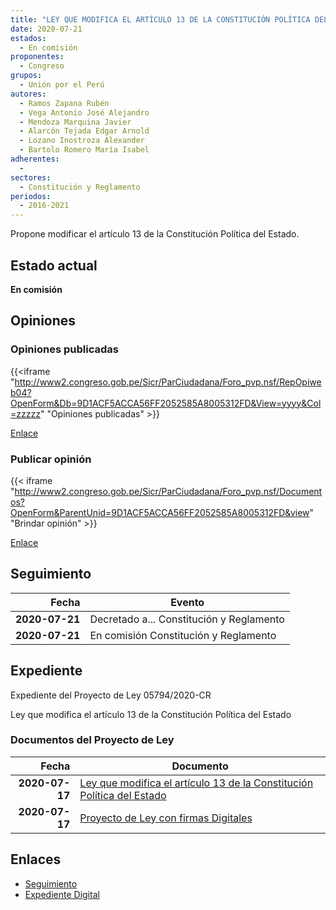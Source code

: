 ```yaml
---
title: "LEY QUE MODIFICA EL ARTÍCULO 13 DE LA CONSTITUCIÓN POLÍTICA DEL ESTADO"
date: 2020-07-21
estados: 
  - En comisión
proponentes: 
  - Congreso
grupos: 
  - Unión por el Perú
autores: 
  - Ramos Zapana Rubén
  - Vega Antonio José Alejandro
  - Mendoza Marquina Javier
  - Alarcón Tejada Edgar Arnold
  - Lozano Inostroza Alexander
  - Bartolo Romero María Isabel
adherentes: 
  - 
sectores: 
  - Constitución y Reglamento
periodos: 
  - 2016-2021
---
```


Propone modificar el artículo 13 de la Constitución Política del Estado.


## Estado actual

**En comisión**

## Opiniones

### Opiniones publicadas

{{<iframe "http://www2.congreso.gob.pe/Sicr/ParCiudadana/Foro_pvp.nsf/RepOpiweb04?OpenForm&Db=9D1ACF5ACCA56FF2052585A8005312FD&View=yyyy&Col=zzzzz" "Opiniones publicadas" >}}

[Enlace](http://www2.congreso.gob.pe/Sicr/ParCiudadana/Foro_pvp.nsf/RepOpiweb04?OpenForm&Db=9D1ACF5ACCA56FF2052585A8005312FD&View=yyyy&Col=zzzzz)
### Publicar opinión

{{< iframe "http://www2.congreso.gob.pe/Sicr/ParCiudadana/Foro_pvp.nsf/Documentos?OpenForm&ParentUnid=9D1ACF5ACCA56FF2052585A8005312FD&view" "Brindar opinión" >}}

[Enlace](http://www2.congreso.gob.pe/Sicr/ParCiudadana/Foro_pvp.nsf/Documentos?OpenForm&ParentUnid=9D1ACF5ACCA56FF2052585A8005312FD&view)

## Seguimiento

| Fecha | Evento |
|------:|--------|
| **2020-07-21** | Decretado a... Constitución y Reglamento|
| **2020-07-21** | En comisión Constitución y Reglamento|


## Expediente

Expediente del Proyecto de Ley 05794/2020-CR

Ley que modifica el artículo 13 de la Constitución Política del Estado


### Documentos del Proyecto de Ley

| Fecha | Documento |
|------:|--------|
| **2020-07-17** | [Ley que modifica el artículo 13 de la Constitución Política del Estado](http://www.leyes.congreso.gob.pe/Documentos/2016_2021/Proyectos_de_Ley_y_de_Resoluciones_Legislativas/PL05794-20200717.pdf) |
| **2020-07-17** | [Proyecto de Ley con firmas Digitales](http://www.leyes.congreso.gob.pe/Documentos/2016_2021/Proyectos_de_Ley_y_de_Resoluciones_Legislativas/Proyectos_Firmas_digitales/PL05794.pdf) |

## Enlaces 

- [Seguimiento](http://www2.congreso.gob.pe/Sicr/TraDocEstProc/CLProLey2016.nsf/f7fff46988ca05b1052578e100829cc7/ee2f384b5d921235052585a8005f7237?OpenDocument)
- [Expediente Digital](http://www2.congreso.gob.pe/Sicr/TraDocEstProc/CLProLey2016.nsf/f7fff46988ca05b1052578e100829cc7/ee2f384b5d921235052585a8005f7237?OpenDocument&Click=05257FB7005EB655.eb71d0cf91d8294e05256cdf006b5706/$Body/0.1C6C)
